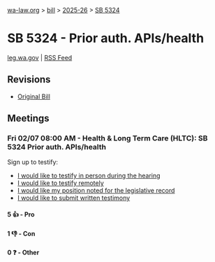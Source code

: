 [wa-law.org](/) > [bill](/bill/) > [2025-26](/bill/2025-26/) > [SB 5324](/bill/2025-26/sb/5324/)

# SB 5324 - Prior auth. APIs/health
[leg.wa.gov](https://app.leg.wa.gov/billsummary?BillNumber=5324&Year=2025&Initiative=false) | [RSS Feed](./rss.xml)

## Revisions
* [Original Bill](1/)

## Meetings
### Fri 02/07 08:00 AM - Health & Long Term Care (HLTC): SB 5324 Prior auth. APIs/health
Sign up to testify:
* [I would like to testify in person during the hearing](https://app.leg.wa.gov/csi/Testifier/Add?chamber=House&mId=32702&aId=162828&caId=25253&tId=1)
* [I would like to testify remotely](https://app.leg.wa.gov/csi/Testifier/Add?chamber=House&mId=32702&aId=162828&caId=25253&tId=2)
* [I would like my position noted for the legislative record](https://app.leg.wa.gov/csi/Testifier/Add?chamber=House&mId=32702&aId=162828&caId=25253&tId=3)
* [I would like to submit written testimony](https://app.leg.wa.gov/csi/Testifier/Add?chamber=House&mId=32702&aId=162828&caId=25253&tId=4)

#### 5 👍 - Pro

#### 1 👎 - Con

#### 0 ❓ - Other
